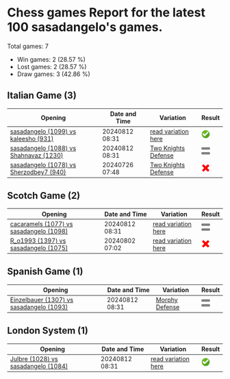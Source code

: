 # Chess games Report for the latest 100 sasadangelo's games.

Total games: 7
- Win games: 2 (28.57 %)
- Lost games: 2 (28.57 %)
- Draw games: 3 (42.86 %)

## Italian Game (3)

| Opening | Date and Time | Variation | Result |
|---------|---------------|-----------|--------|
| [sasadangelo (1099) vs kaleesho (931)](https://www.chess.com/game/daily/689513089) | 20240812 08:31 | [read variation here](https://www.chess.com/openings/Giuoco-Piano-Game-Giuoco-Pianissimo-Variation-4...Nf6) | ![Win](img/win.png) |
| [sasadangelo (1088) vs Shahnavaz (1230)](https://www.chess.com/game/daily/689513043) | 20240812 08:31 | [Two Knights Defense](https://www.chess.com/openings/Italian-Game-Anti-Fried-Liver-Defense) | ![Draw](img/draw.png) |
| [sasadangelo (1078) vs Sherzodbey7 (940)](https://www.chess.com/game/daily/683213447) | 20240726 07:48 | [Two Knights Defense](https://www.chess.com/openings/Italian-Game-Anti-Fried-Liver-Defense) | ![Lose](img/lose.png) |

## Scotch Game (2)

| Opening | Date and Time | Variation | Result |
|---------|---------------|-----------|--------|
| [cacaramels (1077) vs sasadangelo (1098)](https://www.chess.com/game/daily/689513025) | 20240812 08:31 | [read variation here](https://www.chess.com/openings/Scotch-Game-3...exd4-4.Nxd4-Nxd4-5.Qxd4) | ![Draw](img/draw.png) |
| [R_o1993 (1397) vs sasadangelo (1075)](https://www.chess.com/game/daily/685625439) | 20240802 07:02 | [read variation here](https://www.chess.com/openings/Scotch-Game-3...exd4-4.Nxd4-Nxd4-5.Qxd4) | ![Lose](img/lose.png) |

## Spanish Game (1)

| Opening | Date and Time | Variation | Result |
|---------|---------------|-----------|--------|
| [Einzelbauer (1307) vs sasadangelo (1093)](https://www.chess.com/game/daily/689513011) | 20240812 08:31 | [Morphy Defense](https://www.chess.com/openings/Ruy-Lopez-Opening-Morphy-Defense-Tarrasch-Variation-5...b5-6.Bb3) | ![Draw](img/draw.png) |

## London System (1)

| Opening | Date and Time | Variation | Result |
|---------|---------------|-----------|--------|
| [Julbre (1028) vs sasadangelo (1084)](https://www.chess.com/game/daily/689512937) | 20240812 08:31 | [read variation here](https://www.chess.com/openings/Queens-Pawn-Opening-Zukertort-Variation) | ![Win](img/win.png) |
